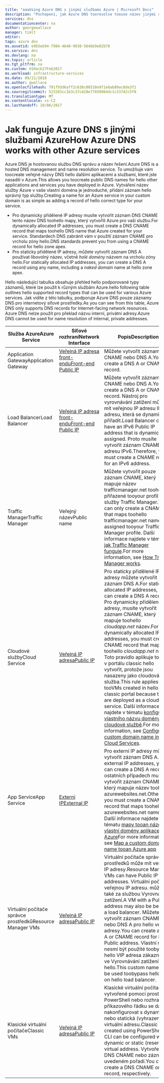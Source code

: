 ```yaml
---
title: "aaaUsing Azure DNS s jinými službami Azure | Microsoft Docs"
description: "Pochopení, jak Azure DNS tooresolve toouse název jinými službami Azure"
services: dns
documentationcenter: na
author: georgewallace
manager: timlt
editor: 
tags: azure dns
ms.assetid: e9b5eb94-7984-4640-9930-564bb9e82b78
ms.service: dns
ms.devlang: na
ms.topic: article
ms.tgt_pltfrm: na
ms.custom: H1Hack27Feb2017
ms.workload: infrastructure-services
ms.date: 09/21/2016
ms.author: gwallace
ms.openlocfilehash: 791f93d6aff2c638c08518e9f1e8ab89ac8de3f2
ms.sourcegitcommit: 523283cc1b3c37c428e77850964dc1c33742c5f0
ms.translationtype: MT
ms.contentlocale: cs-CZ
ms.lasthandoff: 10/06/2017
---
```

# <a name="how-azure-dns-works-with-other-azure-services"></a><span data-ttu-id="fc9bc-103">Jak funguje Azure DNS s jinými službami Azure</span><span class="sxs-lookup"><span data-stu-id="fc9bc-103">How Azure DNS works with other Azure services</span></span>

<span data-ttu-id="fc9bc-104">Azure DNS je hostovanou službu DNS správu a název řešení.</span><span class="sxs-lookup"><span data-stu-id="fc9bc-104">Azure DNS is a hosted DNS management and name resolution service.</span></span> <span data-ttu-id="fc9bc-105">To umožňuje vám toocreate veřejné názvy DNS hello dalšími aplikacemi a službami, které jste nasadili v Azure.</span><span class="sxs-lookup"><span data-stu-id="fc9bc-105">This allows you toocreate public DNS names for hello other applications and services you have deployed in Azure.</span></span> <span data-ttu-id="fc9bc-106">Vytváření název služby Azure v vaše vlastní doména je jednoduché, přidání záznam hello správný typ služby.</span><span class="sxs-lookup"><span data-stu-id="fc9bc-106">Creating a name for an Azure service in your custom domain is as simple as adding a record of hello correct type for your service.</span></span>

* <span data-ttu-id="fc9bc-107">Pro dynamicky přidělené IP adresy musíte vytvořit záznam DNS CNAME tento název DNS toohello mapy, který vytvořili Azure pro vaši službu.</span><span class="sxs-lookup"><span data-stu-id="fc9bc-107">For dynamically allocated IP addresses, you must create a DNS CNAME record that maps toohello DNS name that Azure created for your service.</span></span> <span data-ttu-id="fc9bc-108">Standardech DNS zabránit vám v použití záznam CNAME pro vrcholu zóny hello.</span><span class="sxs-lookup"><span data-stu-id="fc9bc-108">DNS standards prevent you from using a CNAME record for hello zone apex.</span></span>
* <span data-ttu-id="fc9bc-109">Pro staticky přidělené IP adresy, můžete vytvořit záznam DNS A používat libovolný název, včetně *holé domény* názvem na vrcholu zóny hello.</span><span class="sxs-lookup"><span data-stu-id="fc9bc-109">For statically allocated IP addresses, you can create a DNS A record using any name, including a *naked domain* name at hello zone apex.</span></span>

<span data-ttu-id="fc9bc-110">Hello následující tabulka obsahuje přehled hello podporované typy záznamů, které lze použít k různým službám Azure.</span><span class="sxs-lookup"><span data-stu-id="fc9bc-110">hello following table outlines hello supported record types that can be used for various Azure services.</span></span> <span data-ttu-id="fc9bc-111">Jak vidíte z této tabulky, podporuje Azure DNS pouze záznamy DNS pro internetový síťové prostředky.</span><span class="sxs-lookup"><span data-stu-id="fc9bc-111">As you can see from this table, Azure DNS only supports DNS records for Internet-facing network resources.</span></span> <span data-ttu-id="fc9bc-112">Azure DNS nelze použít pro překlad názvu interní, privátní adresy.</span><span class="sxs-lookup"><span data-stu-id="fc9bc-112">Azure DNS cannot be used for name resolution of internal, private addresses.</span></span>

| <span data-ttu-id="fc9bc-113">Služba Azure</span><span class="sxs-lookup"><span data-stu-id="fc9bc-113">Azure Service</span></span> | <span data-ttu-id="fc9bc-114">Síťové rozhraní</span><span class="sxs-lookup"><span data-stu-id="fc9bc-114">Network Interface</span></span> | <span data-ttu-id="fc9bc-115">Popis</span><span class="sxs-lookup"><span data-stu-id="fc9bc-115">Description</span></span> |
| --- | --- | --- |
| <span data-ttu-id="fc9bc-116">Application Gateway</span><span class="sxs-lookup"><span data-stu-id="fc9bc-116">Application Gateway</span></span> |[<span data-ttu-id="fc9bc-117">Veřejná IP adresa front-endu</span><span class="sxs-lookup"><span data-stu-id="fc9bc-117">Front-end Public IP</span></span>](dns-custom-domain.md#public-ip-address) |<span data-ttu-id="fc9bc-118">Můžete vytvořit záznam CNAME nebo DNS A.</span><span class="sxs-lookup"><span data-stu-id="fc9bc-118">You can create a DNS A or CNAME record.</span></span> |
| <span data-ttu-id="fc9bc-119">Load Balancer</span><span class="sxs-lookup"><span data-stu-id="fc9bc-119">Load Balancer</span></span> |[<span data-ttu-id="fc9bc-120">Veřejná IP adresa front-endu</span><span class="sxs-lookup"><span data-stu-id="fc9bc-120">Front-end Public IP</span></span>](dns-custom-domain.md#public-ip-address)  |<span data-ttu-id="fc9bc-121">Můžete vytvořit záznam CNAME nebo DNS A.</span><span class="sxs-lookup"><span data-stu-id="fc9bc-121">You can create a DNS A or CNAME record.</span></span> <span data-ttu-id="fc9bc-122">Nástroj pro vyrovnávání zatížení může mít veřejnou IP adresu IPv6 adresu, která se dynamicky přiřadit.</span><span class="sxs-lookup"><span data-stu-id="fc9bc-122">Load Balancer can have an IPv6 Public IP address that is dynamically assigned.</span></span> <span data-ttu-id="fc9bc-123">Proto musíte vytvořit záznam CNAME pro adresu IPv6.</span><span class="sxs-lookup"><span data-stu-id="fc9bc-123">Therefore, you must create a CNAME record for an IPv6 address.</span></span> |
| <span data-ttu-id="fc9bc-124">Traffic Manager</span><span class="sxs-lookup"><span data-stu-id="fc9bc-124">Traffic Manager</span></span> |<span data-ttu-id="fc9bc-125">Veřejný název</span><span class="sxs-lookup"><span data-stu-id="fc9bc-125">Public name</span></span> |<span data-ttu-id="fc9bc-126">Můžete vytvořit pouze záznam CNAME, který mapuje název trafficmanager.net toohello přiřazené tooyour profil služby Traffic Manager.</span><span class="sxs-lookup"><span data-stu-id="fc9bc-126">You can only create a CNAME that maps toohello trafficmanager.net name assigned tooyour Traffic Manager profile.</span></span> <span data-ttu-id="fc9bc-127">Další informace najdete v tématu [jak Traffic Manager funguje](../traffic-manager/traffic-manager-overview.md#traffic-manager-example).</span><span class="sxs-lookup"><span data-stu-id="fc9bc-127">For more information, see [How Traffic Manager works](../traffic-manager/traffic-manager-overview.md#traffic-manager-example).</span></span> |
| <span data-ttu-id="fc9bc-128">Cloudové služby</span><span class="sxs-lookup"><span data-stu-id="fc9bc-128">Cloud Service</span></span> |[<span data-ttu-id="fc9bc-129">Veřejná IP adresa</span><span class="sxs-lookup"><span data-stu-id="fc9bc-129">Public IP</span></span>](dns-custom-domain.md#public-ip-address) |<span data-ttu-id="fc9bc-130">Pro staticky přidělené IP adresy můžete vytvořit záznam DNS A.</span><span class="sxs-lookup"><span data-stu-id="fc9bc-130">For statically allocated IP addresses, you can create a DNS A record.</span></span> <span data-ttu-id="fc9bc-131">Pro dynamicky přidělené IP adresy, musíte vytvořit záznam CNAME, který mapuje toohello *cloudapp.net* název.</span><span class="sxs-lookup"><span data-stu-id="fc9bc-131">For dynamically allocated IP addresses, you must create a CNAME record that maps toohello *cloudapp.net* name.</span></span> <span data-ttu-id="fc9bc-132">Toto pravidlo aplikuje tooVMs v portálu classic hello vytvořit, protože jsou nasazeny jako cloudová služba.</span><span class="sxs-lookup"><span data-stu-id="fc9bc-132">This rule applies tooVMs created in hello classic portal because they are deployed as a cloud service.</span></span> <span data-ttu-id="fc9bc-133">Další informace najdete v tématu [konfigurace vlastního názvu domény v cloudové službě](../cloud-services/cloud-services-custom-domain-name-portal.md).</span><span class="sxs-lookup"><span data-stu-id="fc9bc-133">For more information, see [Configure a custom domain name in Cloud Services](../cloud-services/cloud-services-custom-domain-name-portal.md).</span></span> |
| <span data-ttu-id="fc9bc-134">App Service</span><span class="sxs-lookup"><span data-stu-id="fc9bc-134">App Service</span></span> | [<span data-ttu-id="fc9bc-135">Externí IP</span><span class="sxs-lookup"><span data-stu-id="fc9bc-135">External IP</span></span>](dns-custom-domain.md#app-service-web-apps) |<span data-ttu-id="fc9bc-136">Pro externí IP adresy můžete vytvořit záznam DNS A.</span><span class="sxs-lookup"><span data-stu-id="fc9bc-136">For external IP addresses, you can create a DNS A record.</span></span> <span data-ttu-id="fc9bc-137">V ostatních případech musíte vytvořit záznam CNAME, který mapuje název toohello azurewebsites.net.</span><span class="sxs-lookup"><span data-stu-id="fc9bc-137">Otherwise, you must create a CNAME record that maps toohello azurewebsites.net name.</span></span> <span data-ttu-id="fc9bc-138">Další informace najdete v tématu [mapy tooan název vlastní domény aplikace Azure](../app-service-web/web-sites-custom-domain-name.md)</span><span class="sxs-lookup"><span data-stu-id="fc9bc-138">For more information, see [Map a custom domain name tooan Azure app](../app-service-web/web-sites-custom-domain-name.md)</span></span> |
| <span data-ttu-id="fc9bc-139">Virtuální počítače správce prostředků</span><span class="sxs-lookup"><span data-stu-id="fc9bc-139">Resource Manager VMs</span></span> |[<span data-ttu-id="fc9bc-140">Veřejná IP adresa</span><span class="sxs-lookup"><span data-stu-id="fc9bc-140">Public IP</span></span>](dns-custom-domain.md#public-ip-address) |<span data-ttu-id="fc9bc-141">Virtuální počítače správce prostředků může mít veřejné IP adresy.</span><span class="sxs-lookup"><span data-stu-id="fc9bc-141">Resource Manager VMs can have Public IP addresses.</span></span> <span data-ttu-id="fc9bc-142">Virtuální počítač s veřejnou IP adresu. může být také za službou Vyrovnávání zatížení.</span><span class="sxs-lookup"><span data-stu-id="fc9bc-142">A VM with a Public IP address may also be behind a load balancer.</span></span> <span data-ttu-id="fc9bc-143">Můžete vytvořit záznam CNAME nebo DNS A pro hello veřejné adresy.</span><span class="sxs-lookup"><span data-stu-id="fc9bc-143">You can create a DNS A or CNAME record for hello Public address.</span></span> <span data-ttu-id="fc9bc-144">Vlastní název nesmí být použité toobypass hello VIP adresa zákazníka ve Vyrovnávání zatížení hello.</span><span class="sxs-lookup"><span data-stu-id="fc9bc-144">This custom name can be used toobypass hello VIP on hello load balancer.</span></span> |
| <span data-ttu-id="fc9bc-145">Klasické virtuální počítače</span><span class="sxs-lookup"><span data-stu-id="fc9bc-145">Classic VMs</span></span> |[<span data-ttu-id="fc9bc-146">Veřejná IP adresa</span><span class="sxs-lookup"><span data-stu-id="fc9bc-146">Public IP</span></span>](dns-custom-domain.md#public-ip-address) |<span data-ttu-id="fc9bc-147">Klasické virtuální počítače vytvořené pomocí prostředí PowerShell nebo rozhraní příkazového řádku se dá nakonfigurovat s dynamická nebo statická (vyhrazená) virtuální adresu.</span><span class="sxs-lookup"><span data-stu-id="fc9bc-147">Classic VMs created using PowerShell or CLI can be configured with a dynamic or static (reserved) virtual address.</span></span> <span data-ttu-id="fc9bc-148">Vytvořením DNS CNAME nebo záznam, v uvedeném pořadí.</span><span class="sxs-lookup"><span data-stu-id="fc9bc-148">You can create a DNS CNAME or A record, respectively.</span></span> |
